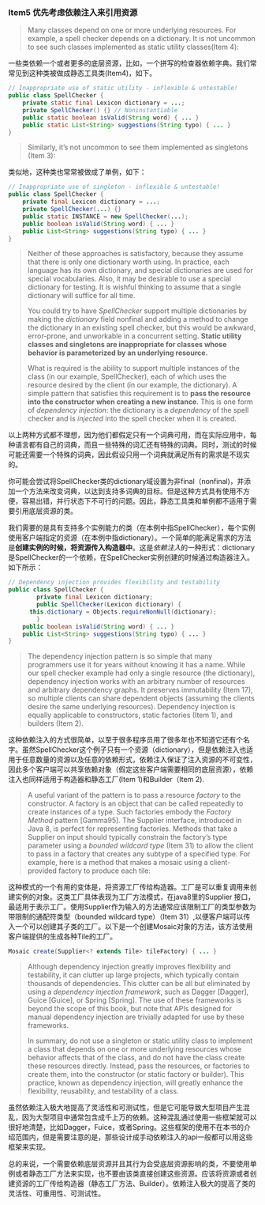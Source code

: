 ### Item5 优先考虑依赖注入来引用资源

> Many classes depend on one or more underlying resources. For example, a spell checker depends on a dictionary. It is not uncommon to see such classes implemented as static utility classes(Item 4):

一些类依赖一个或者更多的底层资源，比如，一个拼写的检查器依赖字典。我们常常见到这种类被做成静态工具类(Item4)，如下。

```java
// Inappropriate use of static utility - inflexible & untestable!
public class SpellChecker {
    private static final Lexicon dictionary = ...;
    private SpellChecker() {} // Noninstantiable
    public static boolean isValid(String word) { ... }
    public static List<String> suggestions(String typo) { ... }
}
```

>Similarly, it’s not uncommon to see them implemented as singletons (Item 3):

类似地，这种类也常常被做成了单例，如下：

```java
// Inappropriate use of singleton - inflexible & untestable!
public class SpellChecker {
    private final Lexicon dictionary = ...;
    private SpellChecker(...) {}
    public static INSTANCE = new SpellChecker(...);
    public boolean isValid(String word) { ... }
    public List<String> suggestions(String typo) { ... }
}
```

> Neither of these approaches is satisfactory, because they assume that there is only one dictionary worth using. In practice, each language has its own dictionary, and special dictionaries are used for special vocabularies. Also, it may be desirable to use a special dictionary for testing. It is wishful thinking to assume that a single dictionary will suffice for all time.
>
> You could try to have *SpellChecker* support multiple dictionaries by making the *dictionary* field nonfinal and adding a method to change the dictionary in an existing spell checker, but this would be awkward, error-prone, and unworkable in a concurrent setting. **Static utility classes and singletons are inappropriate for classes whose behavior is parameterized by an underlying resource.**
>
> What is required is the ability to support multiple instances of the class (in our example, SpellChecker), each of which uses the resource desired by the client (in our example, the dictionary). A simple pattern that satisfies this requirement is to **pass the resource into the constructor when creating a new instance**. This is one form of *dependency injection*: the dictionary is a *dependency* of the spell checker and is *injected* into the spell checker when it is created.

以上两种方式都不理想，因为他们都假定只有一个词典可用，而在实际应用中，每种语言都有自己的词典，而且一些特殊的词汇还有特殊的词典。同时，测试的时候可能还需要一个特殊的词典，因此假设只用一个词典就满足所有的需求是不现实的。

你可能会尝试将SpellChecker类的dictionary域设置为非final（nonfinal)，并添加一个方法来改变词典，以达到支持多词典的目标。但是这种方式具有使用不方便，容易出错，并行状态下不可行的问题。因此，静态工具类和单例都不适用于需要引用底层资源的类。

我们需要的是具有支持多个实例能力的类（在本例中指SpellChecker），每个实例使用客户端指定的资源（在本例中指dictionary）。一个简单的能满足需求的方法是**创建实例的时候，将资源传入构造器中**。这是*依赖注入*的一种形式：dictionary是SpellChecker的一个依赖，在SpellChecker实例创建的时候通过构造器注入。如下所示：

```java
// Dependency injection provides flexibility and testability
public class SpellChecker {
		private final Lexicon dictionary;
		public SpellChecker(Lexicon dictionary) { 
      this.dictionary = Objects.requireNonNull(dictionary);
		}
    public boolean isValid(String word) { ... }
    public List<String> suggestions(String typo) { ... }
}
```

> The dependency injection pattern is so simple that many programmers use it for years without knowing it has a name. While our spell checker example had only a single resource (the dictionary), dependency injection works with an arbitrary number of resources and arbitrary dependency graphs. It preserves immutability (Item 17), so multiple clients can share dependent objects (assuming the clients desire the same underlying resources). Dependency injection is equally applicable to constructors, static factories (Item 1), and builders (Item 2).

这种依赖注入的方式很简单，以至于很多程序员用了很多年也不知道它还有个名字。虽然SpellChecker这个例子只有一个资源（dictionary），但是依赖注入也适用于任意数量的资源以及任意的依赖形式，依赖注入保证了注入资源的不可变性，因此多个客户端可以共享依赖对象（假定这些客户端需要相同的底层资源），依赖注入也同样适用于构造器和静态工厂(Item 1)和Builder（Item 2).

> A useful variant of the pattern is to pass a resource *factory* to the constructor. A factory is an object that can be called repeatedly to create instances of a type. Such factories embody the *Factory Method* pattern [Gamma95]. The Supplier<T> interface, introduced in Java 8, is perfect for representing factories. Methods that take a Supplier<T> on input should typically constrain the factory’s type parameter using a *bounded wildcard type* (Item 31) to allow the client to pass in a factory that creates any subtype of a specified type. For example, here is a method that makes a mosaic using a client-provided factory to produce each tile:

这种模式的一个有用的变体是，将资源工厂传给构造器。工厂是可以重复调用来创建实例的对象。这类工厂具体表现为工厂方法模式，在java8里的Supplier<T> 接口，最适用于表示工厂。使用Supplier<T>作为输入的方法通常应该限制工厂的类型参数为带限制的通配符类型（bounded wildcard type）（Item 31）,以便客户端可以传入一个可以创建其子类的工厂。以下是一个创建Mosaic对象的方法，该方法使用客户端提供的生成各种Tile的工厂。

```java
Mosaic create(Supplier<? extends Tile> tileFactory) { ... }
```

> Although dependency injection greatly improves flexibility and testability, it can clutter up large projects, which typically contain thousands of dependencies. This clutter can be all but eliminated by using a *dependency injection framework*, such as Dagger [Dagger], Guice [Guice], or Spring [Spring]. The use of these frameworks is beyond the scope of this book, but note that APIs designed for manual dependency injection are trivially adapted for use by these frameworks.
>
> In summary, do not use a singleton or static utility class to implement a class that depends on one or more underlying resources whose behavior affects that of the class, and do not have the class create these resources directly. Instead, pass the resources, or factories to create them, into the constructor (or static factory or builder). This practice, known as dependency injection, will greatly enhance the flexibility, reusability, and testability of a class.

虽然依赖注入极大地提高了灵活性和可测试性，但是它可能导致大型项目产生混乱，因为大型项目中通常包含成千上万的依赖。这种混乱通过使用一些框架就可以很好地清楚，比如Dagger，Fuice，或者Spring。这些框架的使用不在本书的介绍范围内，但是需要注意的是，那些设计成手动依赖注入的api一般都可以用这些框架来实现。

总的来说，一个需要依赖底层资源并且其行为会受底层资源影响的类，不要使用单例或者静态工厂方法来实现，也不要由该类直接创建这些资源。应该将资源或者创建资源的工厂传给构造器（静态工厂方法、Builder）。依赖注入极大的提高了类的灵活性、可重用性、可测试性。

### 